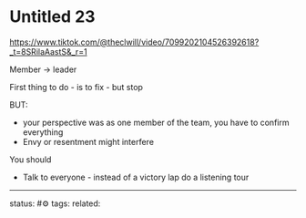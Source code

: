 # Untitled 23

https://www.tiktok.com/@theclwill/video/7099202104526392618?_t=8SRilaAastS&_r=1

Member -> leader

First thing to do - is to fix - but stop

BUT:
 - your perspective was as one member of the team, you have to confirm everything
 - Envy or resentment might interfere

You should
 - Talk to everyone - instead of a victory lap do a listening tour

---
status: #⚙️ 
tags: 
related: 